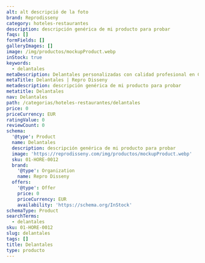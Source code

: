```yaml
---
alt: alt descripció de la foto
brand: Reprodisseny
category: hoteles-restaurantes
description: descripción genérica de mi producto para probar
faqs: []
formFields: []
galleryImages: []
image: /img/productos/mockupProduct.webp
inStock: true
keywords:
  - delantales
metaDescription: Delantales personalizadas con calidad profesional en Cataluña.
metaTitle: Delantales | Repro Disseny
metadescription: descripción genérica de mi producto para probar
metatitle: Delantales
nav: Delantales
path: /categorias/hoteles-restaurantes/delantales
price: 0
priceCurrency: EUR
ratingValue: 0
reviewCount: 0
schema:
  '@type': Product
  name: Delantales
  description: descripción genérica de mi producto para probar
  image: 'https://reprodisseny.com/img/productos/mockupProduct.webp'
  sku: 01-HORE-0012
  brand:
    '@type': Organization
    name: Repro Disseny
  offers:
    '@type': Offer
    price: 0
    priceCurrency: EUR
    availability: 'https://schema.org/InStock'
schemaType: Product
searchTerms:
  - delantales
sku: 01-HORE-0012
slug: delantales
tags: []
title: Delantales
type: producto
---
```


